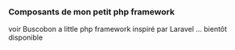 ### Composants de mon petit php framework ###
voir Buscobon a little php framework inspiré par Laravel ... bientôt disponible